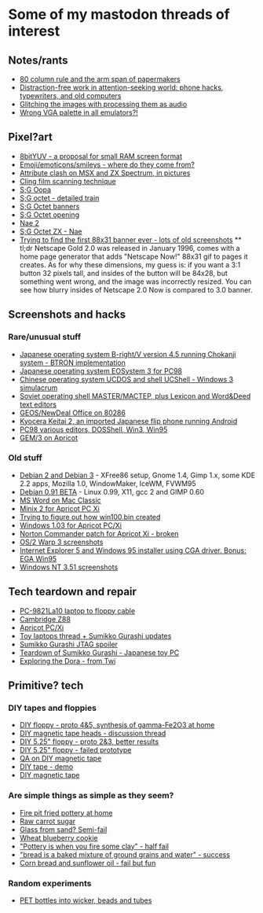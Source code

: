 # Some of my mastodon threads of interest

## Notes/rants
* [80 column rule and the arm span of 
papermakers](https://tech.lgbt/@nina_kali_nina/111953604072020696)
* [Distraction-free work in attention-seeking world: phone hacks, typewriters, and old computers](https://tech.lgbt/@nina_kali_nina/111879129075499415)
* [Glitching the images with processing them as audio](https://tech.lgbt/@nina_kali_nina/111755539584965220)
* [Wrong VGA palette in all emulators?!](https://tech.lgbt/@nina_kali_nina/109948884515882130)

## Pixel?art
* [8bitYUV - a proposal for small RAM screen
format](https://tech.lgbt/@nina_kali_nina/111615129288085026)
* [Emoji/emoticons/smileys - where do they come from?](https://tech.lgbt/@nina_kali_nina/111485557892441676)
* [Attribute clash on MSX and ZX Spectrum, in pictures](https://tech.lgbt/@nina_kali_nina/111461558719741633)
* [Cling film scanning technique](https://tech.lgbt/@nina_kali_nina/111456601586845563)
* [S;G Oopa](https://tech.lgbt/@nina_kali_nina/110141825831949963)
* [S;G octet - detailed train](https://tech.lgbt/@nina_kali_nina/110140970875960647)
* [S;G Octet banners](https://tech.lgbt/@nina_kali_nina/110131110111388187)
* [S;G Octet opening](https://tech.lgbt/@nina_kali_nina/110124802102792847)
* [Nae 2](https://tech.lgbt/@nina_kali_nina/110096561133617773)
* [S;G Octet ZX - Nae](https://tech.lgbt/@nina_kali_nina/110090216888795449)
* [Trying to find the first 88x31 banner ever - lots of old screenshots](https://tech.lgbt/@nina_kali_nina/109689352779556066)
** tl;dr Netscape Gold 2.0 was released in January 1996, comes with a home page generator that adds "Netscape Now!" 88x31 gif to pages it creates. As for why these dimensions,  my guess is: if you want a 3:1 button 32 pixels tall, and insides of the button will be 84x28, but something went wrong, and the image was incorrectly resized. You can see how blurry insides of Netscape 2.0 Now is compared to 3.0 banner.

## Screenshots and hacks

### Rare/unusual stuff
* [Japanese operating system B-right/V version 4.5 running Chokanji system - BTRON implementation](https://tech.lgbt/@nina_kali_nina/111884924714760101)
* [Japanese operating system EOSystem 3 for PC98](https://tech.lgbt/@nina_kali_nina/111857591075529606)
* [Chinese operating system UCDOS and shell UCShell - Windows 3 simulacrum](https://tech.lgbt/@nina_kali_nina/111712240596652866)
* [Soviet operating shell MASTER/МАСТЕР, plus Lexicon and Word&Deed text editors](https://tech.lgbt/@nina_kali_nina/111670752278950938)
* [GEOS/NewDeal Office on 80286](https://tech.lgbt/@nina_kali_nina/111649676644003594)
* [Kyocera Keitai 2, an imported Japanese flip phone running 
Android](https://tech.lgbt/@nina_kali_nina/111494036176509830)
* [PC98 various editors, DOSShell, Win3, Win95](https://tech.lgbt/@nina_kali_nina/111477652893732154)
* [GEM/3 on Apricot](https://tech.lgbt/@nina_kali_nina/110865351518696686)

### Old stuff
* [Debian 2 and Debian 3](https://tech.lgbt/@nina_kali_nina/111437725968501402) - XFree86 setup, Gnome 1.4, Gimp 1.x, some KDE 2.2 apps, Mozilla 1.0, WindowMaker, 
IceWM, FVWM95
* [Debian 0.91 BETA](https://tech.lgbt/@nina_kali_nina/111431340793521963) - Linux 0.99, X11, gcc 2 and GIMP 0.60
* [MS Word on Mac Classic](https://tech.lgbt/@nina_kali_nina/110481197865367127)
* [Minix 2 for Apricot PC Xi](https://tech.lgbt/@nina_kali_nina/110245231666246838)
* [Trying to figure out how win100.bin created](https://tech.lgbt/@nina_kali_nina/110243450178036790)
* [Windows 1.03 for Apricot PC/Xi](https://tech.lgbt/@nina_kali_nina/110239764254981391)
* [Norton Commander patch for Apricot Xi - broken](https://tech.lgbt/@nina_kali_nina/110182578911013884)
* [OS/2 Warp 3 screenshots](https://tech.lgbt/@nina_kali_nina/110040615338760226) 
* [Internet Explorer 5 and Windows 95 installer using CGA driver. Bonus: EGA Win95](https://tech.lgbt/@nina_kali_nina/109922004533411583)
* [Windows NT 3.51 screenshots](https://tech.lgbt/@nina_kali_nina/109774684769104178)

## Tech teardown and repair
* [PC-9821La10 laptop to floppy cable](https://tech.lgbt/@nina_kali_nina/111496361761137430)
* [Cambridge Z88](https://tech.lgbt/@nina_kali_nina/110180918363932974)
* [Apricot PC/Xi](https://tech.lgbt/@nina_kali_nina/110129775727210498)
* [Toy laptops thread + Sumikko Gurashi updates](https://tech.lgbt/@nina_kali_nina/109746740893308161)
* [Sumikko Gurashi JTAG spoiler](https://tech.lgbt/@nina_kali_nina/109707165052560413)
* [Teardown of Sumikko Gurashi - Japanese toy PC](https://tech.lgbt/@nina_kali_nina/109700724534323810)
* [Exploring the Dora - from Twi](https://github.com/ninakali/ninakali.github.io/tree/main/notes/dora)

## Primitive? tech
### DIY tapes and floppies
* [DIY floppy - proto 4&5, synthesis of gamma-Fe2O3 at 
home](https://tech.lgbt/@nina_kali_nina/111326176936683351)
* [DIY magnetic tape heads - discussion thread](https://tech.lgbt/@nina_kali_nina/111313893415437578)
* [DIY 5.25" floppy - proto 2&3, better results](https://tech.lgbt/@nina_kali_nina/111319320784850635)
* [DIY 5.25" floppy - failed prototype](https://tech.lgbt/@nina_kali_nina/111290481112640064)
* [QA on DIY magnetic tape](https://tech.lgbt/@nina_kali_nina/111308288210934398)
* [DIY tape - demo](https://tech.lgbt/@nina_kali_nina/111286617790635607)
* [DIY magnetic 
tape](https://tech.lgbt/@nina_kali_nina/111275088385639559)

### Are simple things as simple as they seem?
* [Fire pit fried pottery at home](https://tech.lgbt/@nina_kali_nina/111043005991579076)
* [Raw carrot sugar](https://tech.lgbt/@nina_kali_nina/110712420175596774)
* [Glass from sand? Semi-fail](https://tech.lgbt/@nina_kali_nina/110695516411078133)
* [Wheat blueberry cookie](https://tech.lgbt/@nina_kali_nina/110679592274690381)
* ["Pottery is when you fire some clay" - half fail](https://tech.lgbt/@nina_kali_nina/110623630590238745)
* ["bread is a baked mixture of ground grains and water" - success](https://tech.lgbt/@nina_kali_nina/110565299595140801)
* [Corn bread and sunflower oil - fail but fun](https://tech.lgbt/@nina_kali_nina/110560604360620622)

### Random experiments
* [PET bottles into wicker, beads and tubes](https://tech.lgbt/@nina_kali_nina/112489996752486107)
